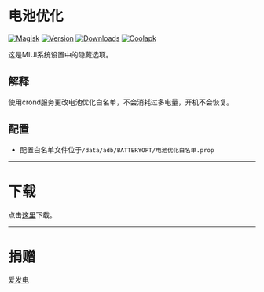 # 电池优化

[![Magisk](https://img.shields.io/badge/Magisk-green?style=flat&logo=Magisk&logoColor=white)](https://github.com/topjohnwu/Magisk)
[![Version](https://img.shields.io/github/tag/SomesakiKaede/BATTERYOPT?label=版本)](https://github.com/SomesakiKaede/BATTERYOPT/releases/latest)
[![Downloads](https://img.shields.io/github/downloads/SomesakiKaede/BATTERYOPT/total?label=下载)](https://github.com/SomesakiKaede/BATTERYOPT/releases)
[![Coolapk](https://img.shields.io/badge/作者酷安-柊疏柚-orange)](http://www.coolapk.com/u/11696005)

这是MIUI系统设置中的隐藏选项。

## 解释

使用crond服务更改电池优化白名单，不会消耗过多电量，开机不会恢复。

## 配置

- 配置白名单文件位于`/data/adb/BATTERYOPT/电池优化白名单.prop`

---

# 下载

点击[这里](https://github.com/SomesakiKaede/BATTERYOPT/releases)下载。

---

# 捐赠

[爱发电](https://afdian.net/a/SomesakiKaede)




